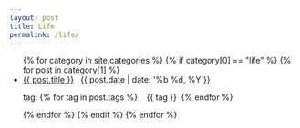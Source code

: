 ```yaml
---
layout: post
title: Life
permalink: /life/
---
```


<ul>
    {% for category in site.categories %}
    	{% if category[0] == "life" %}
			{% for post in category[1] %}
			 <li> 
		    	<a href="{{ post.url }}">{{ post.title }}</a>&nbsp;&nbsp;&nbsp;{{ post.date | date: '%b %d, %Y'}} &nbsp;&nbsp;&nbsp;
		    	<p>tag:
		    	{% for tag in post.tags %}
		    		&nbsp;&nbsp;&nbsp;{{ tag }}&nbsp;
		    	{% endfor %}
		    	</p>
			 </li> 
			 {% endfor %} 
		 {% endif %}
    {% endfor %}
</ul>
